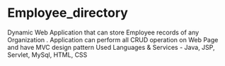 # Employee_directory
Dynamic Web Application that can store Employee records of any Organization .
Application can perform all CRUD operation on Web Page and have MVC design pattern
Used Languages & Services - Java, JSP, Servlet, MySql, HTML, CSS
